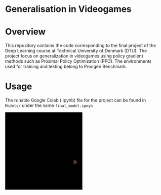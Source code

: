 # Generalisation in Videogames
Overview
========

This repository contains the code corresponding to the final project of the Deep Learning course at Technical University of Denmark (DTU). 
The project focus on generalization in videogames using policy gradient methods such as Proximal Policy Optimization (PPO). The environments used for training and testing belong to Procgen Benchmark. 

Usage
=====
The runable Google Colab (.ipynb) file for the project can be found in `Models/` under the name `final_model.ipnyb`

<img src="files/starpilot.gif" height="250"/>
